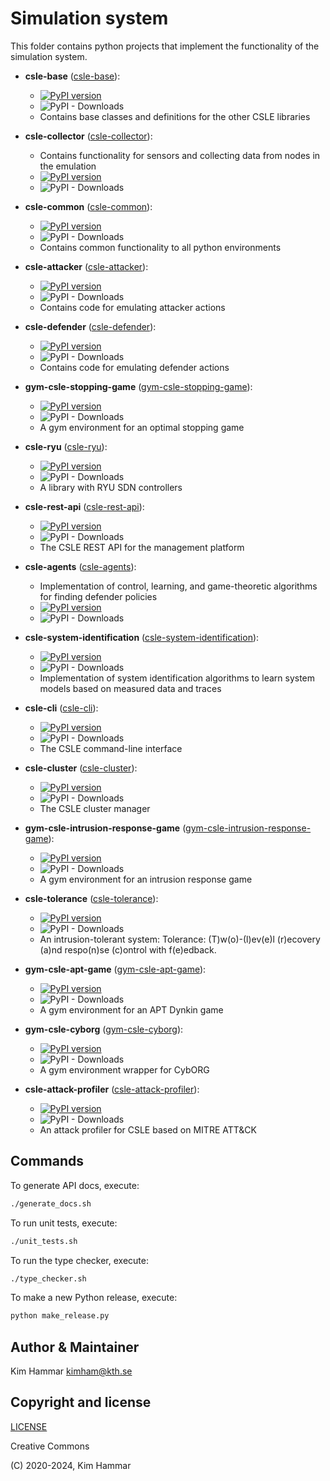 # Simulation system

This folder contains python projects that implement the functionality of the simulation system.

- **csle-base** ([csle-base](./csle-base)):
  - [![PyPI version](https://badge.fury.io/py/csle-base.svg)](https://badge.fury.io/py/csle-base)
  - ![PyPI - Downloads](https://img.shields.io/pypi/dm/csle-base)
  - Contains base classes and definitions for the other CSLE libraries

- **csle-collector** ([csle-collector](./csle-collector)):
  - Contains functionality for sensors and collecting data from nodes in the emulation
  - [![PyPI version](https://badge.fury.io/py/csle-collector.svg)](https://badge.fury.io/py/csle-collector)
  - ![PyPI - Downloads](https://img.shields.io/pypi/dm/csle-collector)

- **csle-common** ([csle-common](./csle-common)):
    - [![PyPI version](https://badge.fury.io/py/csle-common.svg)](https://badge.fury.io/py/csle-common)
    - ![PyPI - Downloads](https://img.shields.io/pypi/dm/csle-common)
    - Contains common functionality to all python environments

- **csle-attacker** ([csle-attacker](./csle-attacker)):
  - [![PyPI version](https://badge.fury.io/py/csle-attacker.svg)](https://badge.fury.io/py/csle-attacker)
  - ![PyPI - Downloads](https://img.shields.io/pypi/dm/csle-attacker)
  - Contains code for emulating attacker actions

- **csle-defender** ([csle-defender](./csle-defender)):
  - [![PyPI version](https://badge.fury.io/py/csle-defender.svg)](https://badge.fury.io/py/csle-defender)
  - ![PyPI - Downloads](https://img.shields.io/pypi/dm/csle-defender)
  - Contains code for emulating defender actions
    
- **gym-csle-stopping-game** ([gym-csle-stopping-game](./gym-csle-stopping-game)):
    - [![PyPI version](https://badge.fury.io/py/gym-csle-stopping-game.svg)](https://badge.fury.io/py/gym-csle-stopping-game)
    - ![PyPI - Downloads](https://img.shields.io/pypi/dm/gym-csle-stopping-game)
    - A gym environment for an optimal stopping game

- **csle-ryu** ([csle-ryu](./csle-ryu)):
  - [![PyPI version](https://badge.fury.io/py/csle-ryu.svg)](https://badge.fury.io/py/csle-ryu)
  - ![PyPI - Downloads](https://img.shields.io/pypi/dm/csle-ryu)
  - A library with RYU SDN controllers

- **csle-rest-api** ([csle-rest-api](./csle-rest-api)):
  - [![PyPI version](https://badge.fury.io/py/csle-rest-api.svg)](https://badge.fury.io/py/csle-rest-api)
  - ![PyPI - Downloads](https://img.shields.io/pypi/dm/csle-rest-api)
  - The CSLE REST API for the management platform

- **csle-agents** ([csle-agents](./csle-agents)):
  - Implementation of control, learning, and game-theoretic algorithms for finding defender policies
  - [![PyPI version](https://badge.fury.io/py/csle-agents.svg)](https://badge.fury.io/py/csle-agents)
  - ![PyPI - Downloads](https://img.shields.io/pypi/dm/csle-agents)

- **csle-system-identification** ([csle-system-identification](./csle-system-identification)):
  - [![PyPI version](https://badge.fury.io/py/csle-system-identification.svg)](https://badge.fury.io/py/csle-system-identification)
  - ![PyPI - Downloads](https://img.shields.io/pypi/dm/csle-system-identification)
  - Implementation of system identification algorithms to learn system models based on measured data and traces

- **csle-cli** ([csle-cli](./csle-cli)):
  - [![PyPI version](https://badge.fury.io/py/csle-cli.svg)](https://badge.fury.io/py/csle-cli)
  - ![PyPI - Downloads](https://img.shields.io/pypi/dm/csle-cli)
  - The CSLE command-line interface

- **csle-cluster** ([csle-cluster](./csle-cluster)):
  - [![PyPI version](https://badge.fury.io/py/csle-cluster.svg)](https://badge.fury.io/py/csle-cluster)
  - ![PyPI - Downloads](https://img.shields.io/pypi/dm/csle-cluster)
  - The CSLE cluster manager
  
- **gym-csle-intrusion-response-game** ([gym-csle-intrusion-response-game](./gym-csle-intrusion-response-game)):
  - [![PyPI version](https://badge.fury.io/py/gym-csle-intrusion-response-game.svg)](https://badge.fury.io/py/gym-csle-intrusion-response-game)
  - ![PyPI - Downloads](https://img.shields.io/pypi/dm/gym-csle-intrusion-response-game)
  - A gym environment for an intrusion response game

- **csle-tolerance** ([csle-tolerance](./csle-tolerance)):
  - [![PyPI version](https://badge.fury.io/py/csle-tolerance.svg)](https://badge.fury.io/py/csle-tolerance)
  - ![PyPI - Downloads](https://img.shields.io/pypi/dm/csle-tolerance)
  - An intrusion-tolerant system: Tolerance: (T)w(o)-(l)ev(e)l (r)ecovery (a)nd respo(n)se (c)ontrol with f(e)edback.

- **gym-csle-apt-game** ([gym-csle-apt-game](./gym-csle-apt-game)):
  - [![PyPI version](https://badge.fury.io/py/gym-csle-apt-game.svg)](https://badge.fury.io/py/gym-csle-apt-game)
  - ![PyPI - Downloads](https://img.shields.io/pypi/dm/gym-csle-apt-game)
  - A gym environment for an APT Dynkin game

- **gym-csle-cyborg** ([gym-csle-cyborg](./gym-csle-cyborg)):
  - [![PyPI version](https://badge.fury.io/py/gym-csle-cyborg.svg)](https://badge.fury.io/py/gym-csle-cyborg)
  - ![PyPI - Downloads](https://img.shields.io/pypi/dm/gym-csle-cyborg)
  - A gym environment wrapper for CybORG

- **csle-attack-profiler** ([csle-attack-profiler](./csle-attack-profiler)):
  - [![PyPI version](https://badge.fury.io/py/csle-attack-profiler.svg)](https://badge.fury.io/py/csle-attack-profiler)
  - ![PyPI - Downloads](https://img.shields.io/pypi/dm/csle-attack-profiler)
  - An attack profiler for CSLE based on MITRE ATT&CK

## Commands
To generate API docs, execute:
```bash
./generate_docs.sh
```

To run unit tests, execute:
```bash
./unit_tests.sh
```

To run the type checker, execute:
```bash
./type_checker.sh
```

To make a new Python release, execute:
```bash
python make_release.py
```

## Author & Maintainer

Kim Hammar <kimham@kth.se>

## Copyright and license

[LICENSE](../../LICENSE.md)

Creative Commons

(C) 2020-2024, Kim Hammar